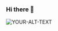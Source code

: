 ### Hi there 👋
<picture>
 <source media="(prefers-color-scheme: dark)" srcset="![Ahmer copy](https://github.com/ahmer-naheed-247/ahmer-naheed-247/assets/86819652/06c0f219-426b-415e-a46b-5dc0f4f63cfe)
">
 <source media="(prefers-color-scheme: light)" srcset="![Ahmer copy](https://github.com/ahmer-naheed-247/ahmer-naheed-247/assets/86819652/06c0f219-426b-415e-a46b-5dc0f4f63cfe)">
 <img alt="YOUR-ALT-TEXT" src="![Ahmer copy](https://github.com/ahmer-naheed-247/ahmer-naheed-247/assets/86819652/06c0f219-426b-415e-a46b-5dc0f4f63cfe)">
</picture>

<!--
**ahmer-naheed-247/ahmer-naheed-247** is a ✨ _special_ ✨ repository because its `README.md` (this file) appears on your GitHub profile.

Here are some ideas to get you started:

- 🔭 I’m currently working on ...
- 🌱 I’m currently learning ...
- 👯 I’m looking to collaborate on ...
- 🤔 I’m looking for help with ...
- 💬 Ask me about ...
- 📫 How to reach me: ...
- 😄 Pronouns: ...
- ⚡ Fun fact: ...
-->
